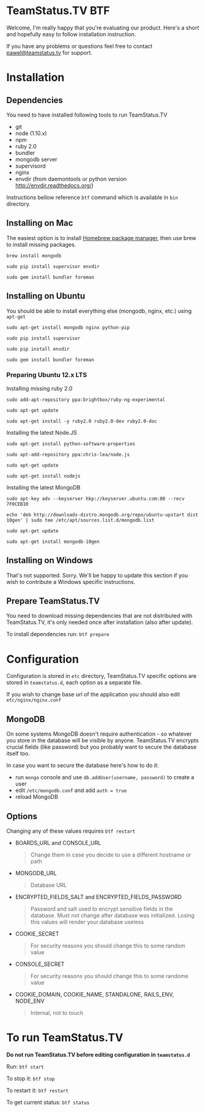 # TeamStatus.TV BTF

Welcome, I'm really happy that you're evaluating our product. Here's a short and hopefully easy to follow installation instruction.

If you have any problems or questions feel free to contact pawel@teamstatus.tv for support.

# Installation

## Dependencies

You need to have installed following tools to run TeamStatus.TV

* git
* node (1.10.x)
* npm
* ruby 2.0
* bundler
* mongodb server
* supervisord
* nginx
* envdir (from daemontools or python version http://envdir.readthedocs.org/)

Instructions bellow reference `btf` command which is available in `bin` directory.

## Installing on Mac

The easiest option is to install [Homebrew package manager](http://brew.sh), then use brew to install missing packages.

`brew install mongodb`

`sudo pip install supervisor envdir`

`sudo gem install bundler foreman`

## Installing on Ubuntu

You should be able to install everything else (mongodb, nginx, etc.) using `apt-get`

`sudo apt-get install mongodb nginx python-pip` 

`sudo pip install supervisor`

`sudo pip install envdir`

`sudo gem install bundler foreman`

### Preparing Ubuntu 12.x LTS

Installing missing ruby 2.0

`sudo add-apt-repository ppa:brightbox/ruby-ng-experimental`

`sudo apt-get update`

`sudo apt-get install -y ruby2.0 ruby2.0-dev ruby2.0-doc`

Installing the latest Node.JS

`sudo apt-get install python-software-properties`
 
`sudo apt-add-repository ppa:chris-lea/node.js`
 
`sudo apt-get update`
 
`sudo apt-get install nodejs`

Installing the latest MongoDB

`sudo apt-key adv --keyserver hkp://keyserver.ubuntu.com:80 --recv 7F0CEB10`

`echo 'deb http://downloads-distro.mongodb.org/repo/ubuntu-upstart dist 10gen' | sudo tee /etc/apt/sources.list.d/mongodb.list`

`sudo apt-get update`

`sudo apt-get install mongodb-10gen`

## Installing on Windows

That's not supported. Sorry. We'll be happy to update this section if you wish to contribute a Windows specific instructions.

## Prepare TeamStatus.TV

You need to download missing dependencies that are not distributed with TeamStatus.TV, it's only needed once after installation (also after update).

To install dependencies run: `btf prepare`

# Configuration

Configuration is stored in `etc` directory, TeamStatus.TV specific options are stored in `teamstatus.d`, each option as a separate file.

If you wish to change base url of the application you should also edit `etc/nginx/nginx.conf`

## MongoDB

On some systems MongoDB doesn't require authentication - so whatever you store in the database will be visible by anyone. TeamStatus.TV encrypts crucial fields (like password) but you probably want to secure the database itself too.

In case you want to secure the database here's how to do it:

* run `mongo` console and use `db.addUser(username, password)` to create a user
* edit `/etc/mongodb.conf` and add `auth = true`
* reload MongoDB

## Options

Changing any of these values requires `btf restart`

*	BOARDS_URL and CONSOLE_URL

	> Change them in case you decide to use a different hostname or path

* MONGODB_URL

	> Database URL

* ENCRYPTED_FIELDS_SALT and ENCRYPTED_FIELDS_PASSWORD

	> Password and salt used to encrypt sensitive fields in the database. Must not change after database was initialized. Losing this values will render your.database useless

* COOKIE_SECRET

	> For security reasons you should change this to some random value

* CONSOLE_SECRET

	> For security reasons you should change this to some randome value

* COOKIE_DOMAIN, COOKIE_NAME, STANDALONE, RAILS_ENV, NODE_ENV

	> Internal, not to touch

# To run TeamStatus.TV

**Do not run TeamStatus.TV before editing configuration in `teamstatus.d`**

Run: `btf start`

To stop it: `btf stop`

To restart it: `btf restart`

To get current status: `btf status`
